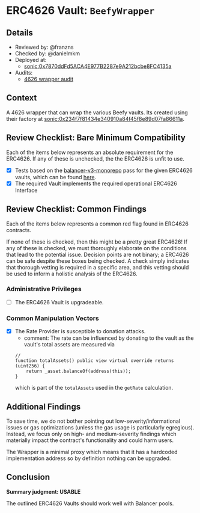 # ERC4626 Vault: `BeefyWrapper`

## Details
- Reviewed by: @franzns
- Checked by: @danielmkm
- Deployed at:
    - [sonic:0x7870ddFd5ACA4E977B2287e9A212bcbe8FC4135a](https://sonicscan.org/address/0x7870ddFd5ACA4E977B2287e9A212bcbe8FC4135a#code)
- Audits:
    - [4626 wrapper audit](https://github.com/beefyfinance/beefy-audits/blob/master/2023-08-03-Beefy-Zellic-4626-Wrapper-Audit.pdf)


## Context
A 4626 wrapper that can wrap the various Beefy vaults. Its created using their factory at [sonic:0x234f7f81434e340910a84f45f8e89d07fa86611a](https://sonicscan.org/address/0x234f7f81434e340910a84f45f8e89d07fa86611a). 

## Review Checklist: Bare Minimum Compatibility
Each of the items below represents an absolute requirement for the ERC4626. If any of these is unchecked, the the ERC4626 is unfit to use.

- [x] Tests based on the [balancer-v3-monorepo](https://github.com/balancer/balancer-v3-monorepo/tree/main/pkg/vault/test/foundry/fork) pass for the given ERC4626 vaults, which can be found [here](https://github.com/balancer/balancer-v3-erc4626-tests/blob/main/test/sonic/ERC4626BeefyUsdcSilo.sol).
- [x] The required Vault implements the required operational ERC4626 Interface

## Review Checklist: Common Findings
Each of the items below represents a common red flag found in ERC4626 contracts.

If none of these is checked, then this might be a pretty great ERC4626! If any of these is checked, we must thoroughly elaborate on the conditions that lead to the potential issue. Decision points are not binary; a ERC4626 can be safe despite these boxes being checked. A check simply indicates that thorough vetting is required in a specific area, and this vetting should be used to inform a holistic analysis of the ERC4626.

### Administrative Privileges
- [ ] The ERC4626 Vault is upgradeable. 


### Common Manipulation Vectors
- [x] The Rate Provider is susceptible to donation attacks.
    - comment: The rate can be influenced by donating to the vault as the vault's total assets are measured via
    ```solidity
    // 
    function totalAssets() public view virtual override returns (uint256) {
        return _asset.balanceOf(address(this));
    }
    ```
    which is part of the `totalAssets` used in the `getRate` calculation.

## Additional Findings
To save time, we do not bother pointing out low-severity/informational issues or gas optimizations (unless the gas usage is particularly egregious). Instead, we focus only on high- and medium-severity findings which materially impact the contract's functionality and could harm users.

The Wrapper is a minimal proxy which means that it has a hardcoded implementation address so by definition nothing can be upgraded.

## Conclusion
**Summary judgment: USABLE**

The outlined ERC4626 Vaults should work well with Balancer pools.